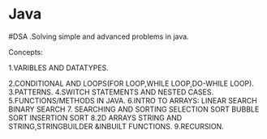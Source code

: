# Java 
#DSA
.Solving simple and advanced problems in java.

Concepts:

1.VARIBLES AND DATATYPES.

2.CONDITIONAL AND LOOPS(FOR LOOP,WHILE LOOP,DO-WHILE LOOP).
3.PATTERNS.
4.SWITCH STATEMENTS AND NESTED CASES.
5.FUNCTIONS/METHODS IN JAVA.
6.INTRO TO ARRAYS:
 LINEAR SEARCH
 BINARY SEARCH
7. SEARCHING AND SORTING
 SELECTION SORT
 BUBBLE SORT
 INSERTION SORT
8.2D ARRAYS
 STRING AND STRING,STRINGBUILDER &INBUILT FUNCTIONS.
9.RECURSION.


 
